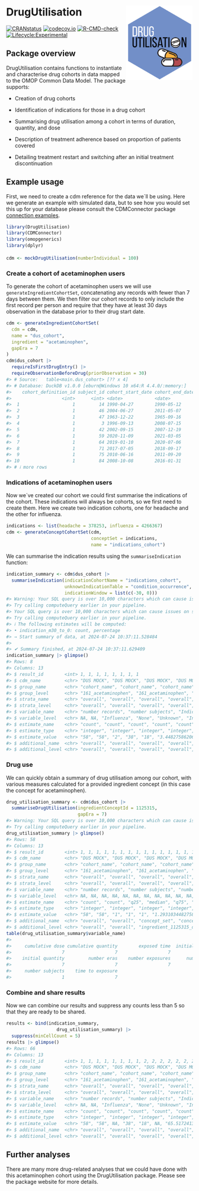 
<!-- README.md is generated from README.Rmd. Please edit that file -->

# DrugUtilisation <img src="man/figures/logo.png" align="right" height="200"/>

[![CRANstatus](https://www.r-pkg.org/badges/version/DrugUtilisation)](https://CRAN.R-project.org/package=DrugUtilisation)
[![codecov.io](https://codecov.io/github/darwin-eu/DrugUtilisation/coverage.svg?branch=main)](https://app.codecov.io/github/darwin-eu/DrugUtilisation?branch=main)
[![R-CMD-check](https://github.com/darwin-eu/DrugUtilisation/workflows/R-CMD-check/badge.svg)](https://github.com/darwin-eu/DrugUtilisation/actions)
[![Lifecycle:Experimental](https://img.shields.io/badge/Lifecycle-Experimental-339999)](https://lifecycle.r-lib.org/articles/stages.html)

## Package overview

DrugUtilisation contains functions to instantiate and characterise drug
cohorts in data mapped to the OMOP Common Data Model. The package
supports:

- Creation of drug cohorts

- Identification of indications for those in a drug cohort

- Summarising drug utilisation among a cohort in terms of duration,
  quantity, and dose

- Description of treatment adherence based on proportion of patients
  covered

- Detailing treatment restart and switching after an initial treatment
  discontinuation

## Example usage

First, we need to create a cdm reference for the data we´ll be using.
Here we generate an example with simulated data, but to see how you
would set this up for your database please consult the CDMConnector
package [connection
examples](https://darwin-eu.github.io/CDMConnector/articles/a04_DBI_connection_examples.html).

``` r
library(DrugUtilisation)
library(CDMConnector)
library(omopgenerics)
library(dplyr)

cdm <- mockDrugUtilisation(numberIndividual = 100)
```

### Create a cohort of acetaminophen users

To generate the cohort of acetaminophen users we will use
`generateIngredientCohortSet`, concatenating any records with fewer than
7 days between them. We then filter our cohort records to only include
the first record per person and require that they have at least 30 days
observation in the database prior to their drug start date.

``` r
cdm <- generateIngredientCohortSet(
  cdm = cdm,
  name = "dus_cohort",
  ingredient = "acetaminophen", 
  gapEra = 7
)
cdm$dus_cohort |> 
  requireIsFirstDrugEntry() |> 
  requireObservationBeforeDrug(priorObservation = 30)
#> # Source:   table<main.dus_cohort> [?? x 4]
#> # Database: DuckDB v1.0.0 [eburn@Windows 10 x64:R 4.4.0/:memory:]
#>    cohort_definition_id subject_id cohort_start_date cohort_end_date
#>                   <int>      <int> <date>            <date>         
#>  1                    1         14 1990-04-27        1990-05-12     
#>  2                    1         46 2004-06-27        2011-05-07     
#>  3                    1         47 1963-12-22        1965-09-16     
#>  4                    1          3 1996-09-13        2008-07-15     
#>  5                    1         42 2002-09-15        2007-12-19     
#>  6                    1         59 2020-11-09        2021-03-05     
#>  7                    1         64 2019-01-10        2020-07-06     
#>  8                    1         71 2017-07-05        2018-09-17     
#>  9                    1         75 2010-06-16        2011-09-20     
#> 10                    1         84 2008-10-08        2016-01-31     
#> # ℹ more rows
```

### Indications of acetaminophen users

Now we´ve created our cohort we could first summarise the indications of
the cohort. These indications will always be cohorts, so we first need
to create them. Here we create two indication cohorts, one for headache
and the other for influenza.

``` r
indications <- list(headache = 378253, influenza = 4266367)
cdm <- generateConceptCohortSet(cdm, 
                                conceptSet = indications, 
                                name = "indications_cohort")
```

We can summarise the indication results using the `summariseIndication`
function:

``` r
indication_summary <- cdm$dus_cohort |> 
  summariseIndication(indicationCohortName = "indications_cohort", 
                      unknownIndicationTable = "condition_occurrence",
                      indicationWindow = list(c(-30, 0)))
#> Warning: Your SQL query is over 10,000 characters which can cause issues on some database platforms!
#> Try calling computeQuery earlier in your pipeline.
#> Your SQL query is over 10,000 characters which can cause issues on some database platforms!
#> Try calling computeQuery earlier in your pipeline.
#> ℹ The following estimates will be computed:
#> • indication_m30_to_0: count, percentage
#> → Start summary of data, at 2024-07-24 10:37:11.528484
#> 
#> ✔ Summary finished, at 2024-07-24 10:37:11.629409
indication_summary |> glimpse()
#> Rows: 8
#> Columns: 13
#> $ result_id        <int> 1, 1, 1, 1, 1, 1, 1, 1
#> $ cdm_name         <chr> "DUS MOCK", "DUS MOCK", "DUS MOCK", "DUS MOCK", "DUS …
#> $ group_name       <chr> "cohort_name", "cohort_name", "cohort_name", "cohort_…
#> $ group_level      <chr> "161_acetaminophen", "161_acetaminophen", "161_acetam…
#> $ strata_name      <chr> "overall", "overall", "overall", "overall", "overall"…
#> $ strata_level     <chr> "overall", "overall", "overall", "overall", "overall"…
#> $ variable_name    <chr> "number records", "number subjects", "Indication time…
#> $ variable_level   <chr> NA, NA, "Influenza", "None", "Unknown", "Influenza", …
#> $ estimate_name    <chr> "count", "count", "count", "count", "count", "percent…
#> $ estimate_type    <chr> "integer", "integer", "integer", "integer", "integer"…
#> $ estimate_value   <chr> "58", "58", "2", "38", "18", "3.44827586206897", "65.…
#> $ additional_name  <chr> "overall", "overall", "overall", "overall", "overall"…
#> $ additional_level <chr> "overall", "overall", "overall", "overall", "overall"…
```

### Drug use

We can quickly obtain a summary of drug utilisation among our cohort,
with various measures calculated for a provided ingredient concept (in
this case the concept for acetaminophen).

``` r
drug_utilisation_summary <- cdm$dus_cohort |> 
  summariseDrugUtilisation(ingredientConceptId = 1125315, 
                           gapEra = 7)
#> Warning: Your SQL query is over 10,000 characters which can cause issues on some database platforms!
#> Try calling computeQuery earlier in your pipeline.
drug_utilisation_summary |> glimpse()
#> Rows: 58
#> Columns: 13
#> $ result_id        <int> 1, 1, 1, 1, 1, 1, 1, 1, 1, 1, 1, 1, 1, 1, 1, 1, 1, 1,…
#> $ cdm_name         <chr> "DUS MOCK", "DUS MOCK", "DUS MOCK", "DUS MOCK", "DUS …
#> $ group_name       <chr> "cohort_name", "cohort_name", "cohort_name", "cohort_…
#> $ group_level      <chr> "161_acetaminophen", "161_acetaminophen", "161_acetam…
#> $ strata_name      <chr> "overall", "overall", "overall", "overall", "overall"…
#> $ strata_level     <chr> "overall", "overall", "overall", "overall", "overall"…
#> $ variable_name    <chr> "number records", "number subjects", "number exposure…
#> $ variable_level   <chr> NA, NA, NA, NA, NA, NA, NA, NA, NA, NA, NA, NA, NA, N…
#> $ estimate_name    <chr> "count", "count", "q25", "median", "q75", "mean", "sd…
#> $ estimate_type    <chr> "integer", "integer", "integer", "integer", "integer"…
#> $ estimate_value   <chr> "58", "58", "1", "1", "1", "1.29310344827586", "0.649…
#> $ additional_name  <chr> "overall", "overall", "concept_set", "concept_set", "…
#> $ additional_level <chr> "overall", "overall", "ingredient_1125315_descendants…
table(drug_utilisation_summary$variable_name)
#> 
#>     cumulative dose cumulative quantity        exposed time  initial daily dose 
#>                   7                   7                   7                   7 
#>    initial quantity         number eras    number exposures      number records 
#>                   7                   7                   7                   1 
#>     number subjects    time to exposure 
#>                   1                   7
```

### Combine and share results

Now we can combine our results and suppress any counts less than 5 so
that they are ready to be shared.

``` r
results <- bind(indication_summary,
                   drug_utilisation_summary) |> 
  suppress(minCellCount = 5)
results |> glimpse()
#> Rows: 66
#> Columns: 13
#> $ result_id        <int> 1, 1, 1, 1, 1, 1, 1, 1, 2, 2, 2, 2, 2, 2, 2, 2, 2, 2,…
#> $ cdm_name         <chr> "DUS MOCK", "DUS MOCK", "DUS MOCK", "DUS MOCK", "DUS …
#> $ group_name       <chr> "cohort_name", "cohort_name", "cohort_name", "cohort_…
#> $ group_level      <chr> "161_acetaminophen", "161_acetaminophen", "161_acetam…
#> $ strata_name      <chr> "overall", "overall", "overall", "overall", "overall"…
#> $ strata_level     <chr> "overall", "overall", "overall", "overall", "overall"…
#> $ variable_name    <chr> "number records", "number subjects", "Indication time…
#> $ variable_level   <chr> NA, NA, "Influenza", "None", "Unknown", "Influenza", …
#> $ estimate_name    <chr> "count", "count", "count", "count", "count", "percent…
#> $ estimate_type    <chr> "integer", "integer", "integer", "integer", "integer"…
#> $ estimate_value   <chr> "58", "58", NA, "38", "18", NA, "65.5172413793103", "…
#> $ additional_name  <chr> "overall", "overall", "overall", "overall", "overall"…
#> $ additional_level <chr> "overall", "overall", "overall", "overall", "overall"…
```

## Further analyses

There are many more drug-related analyses that we could have done with
this acetaminophen cohort using the DrugUtilisation package. Please see
the package website for more details.
